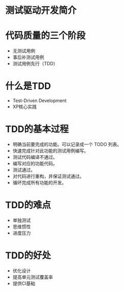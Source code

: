 
测试驱动开发简介
=====================

# 代码质量的三个阶段
* 无测试用例
* 事后补测试用例
* 测试用例先行（TDD）

# 什么是TDD
* Test-Driven Development
* XP核心实践

# TDD的基本过程
* 明确当前要完成的功能。可以记录成一个 TODO 列表。
* 快速完成针对此功能的测试用例编写。
* 测试代码编译不通过。
* 编写对应的功能代码。
* 测试通过。
* 对代码进行重构，并保证测试通过。
* 循环完成所有功能的开发。

# TDD的难点
* 单独测试
* 思维惯性
* 进度压力

# TDD的好处
* 优化设计
* 提高单元测试覆盖率
* 提供CI基础